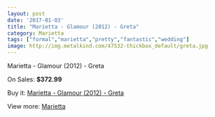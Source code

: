 ```yaml
---
layout: post
date: '2017-01-03'
title: "Marietta - Glamour (2012) - Greta"
category: Marietta
tags: ["formal","marietta","pretty","fantastic","wedding"]
image: http://img.metalkind.com/47532-thickbox_default/greta.jpg
---
```

Marietta - Glamour (2012) - Greta

On Sales: **$372.99**
<a href="https://www.metalkind.com/en/marietta/2700-greta.html"><amp-img layout="responsive" width="600" height="600" src="//img.metalkind.com/47532-thickbox_default/greta.jpg" alt="Marietta - Glamour (2012) - Greta 0" /></a>

Buy it: [Marietta - Glamour (2012) - Greta](https://www.metalkind.com/en/marietta/2700-greta.html "Marietta - Glamour (2012) - Greta")

View more: [Marietta](https://www.metalkind.com/en/83-marietta "Marietta")